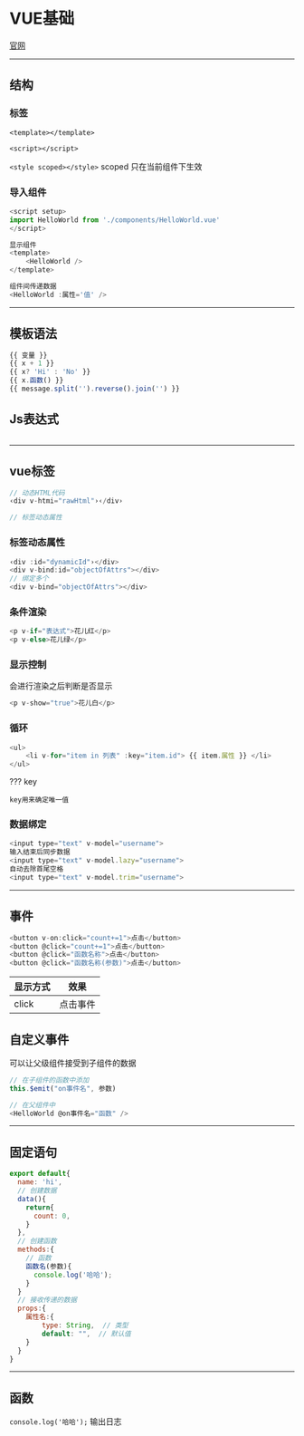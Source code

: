 # VUE基础

[官网](https://vuejs.org)

---
## 结构

### 标签

`<template></template>`

`<script></script>`

`<style scoped></style>`  scoped 只在当前组件下生效


### 导入组件

```javascript
<script setup>
import HelloWorld from './components/HelloWorld.vue'
</script>

显示组件
<template>
    <HelloWorld />
</template>

组件间传递数据
<HelloWorld :属性='值' />
```


---
## 模板语法

```javascript
{{ 变量 }}
{{ x + 1 }}
{{ x? 'Hi' : 'No' }}
{{ x.函数() }}
{{ message.split('').reverse().join('') }}
```

## Js表达式

```javascript

```

---
## vue标签

```javascript
// 动态HTML代码
‹div v-htmi="rawHtml"›‹/div›

// 标签动态属性

```

### 标签动态属性

```javascript
‹div :id="dynamicId"›</div>
<div v-bind:id="objectOfAttrs"></div>
// 绑定多个
<div v-bind="objectOfAttrs"></div>
```

### 条件渲染

```javascript
<p v-if="表达式">花儿红</p>
<p v-else>花儿绿</p>
```

### 显示控制

会进行渲染之后判断是否显示

```javascript
<p v-show="true">花儿白</p>
```

### 循环

```javascript
<ul>
    <li v-for="item in 列表" :key="item.id"> {{ item.属性 }} </li>
</ul>
```

??? key

    key用来确定唯一值

### 数据绑定

```javascript
<input type="text" v-model="username">
输入结束后同步数据
<input type="text" v-model.lazy="username">
自动去除首尾空格
<input type="text" v-model.trim="username">
```

---
## 事件

```javascript
<button v-on:click="count+=1">点击</button>
<button @click="count+=1">点击</button>
<button @click="函数名称">点击</button>
<button @click="函数名称(参数)">点击</button>
```

| 显示方式 | 效果         |
| -------- | ------------ | 
| click        | 点击事件 |

## 自定义事件

可以让父级组件接受到子组件的数据

```javascript
// 在子组件的函数中添加
this.$emit("on事件名", 参数)

// 在父组件中
<HelloWorld @on事件名="函数" />
```

---
## 固定语句

```javascript
export default{
  name: 'hi',
  // 创建数据
  data(){
    return{
      count: 0,
    }
  },
  // 创建函数
  methods:{
    // 函数
    函数名(参数){
      console.log('哈哈');
    }
  }
  // 接收传递的数据
  props:{
    属性名:{
        type: String,  // 类型
        default: "",  // 默认值
    }
  }
}
```

---
## 函数

`console.log('哈哈');`  输出日志



